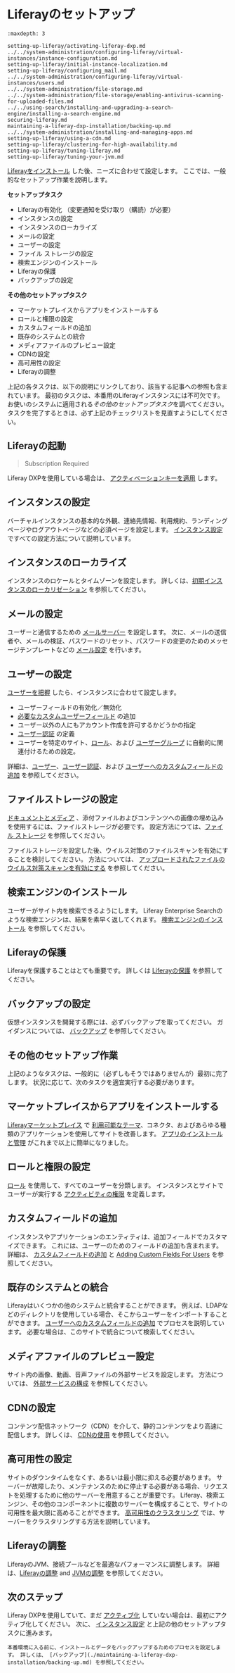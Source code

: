 # Liferayのセットアップ

```{toctree}
:maxdepth: 3

setting-up-liferay/activating-liferay-dxp.md
../../system-administration/configuring-liferay/virtual-instances/instance-configuration.md
setting-up-liferay/initial-instance-localization.md
setting-up-liferay/configuring_mail.md
../../system-administration/configuring-liferay/virtual-instances/users.md
../../system-administration/file-storage.md
../../system-administration/file-storage/enabling-antivirus-scanning-for-uploaded-files.md
../../using-search/installing-and-upgrading-a-search-engine/installing-a-search-engine.md
securing-liferay.md
maintaining-a-liferay-dxp-installation/backing-up.md
../../system-administration/installing-and-managing-apps.md
setting-up-liferay/using-a-cdn.md
setting-up-liferay/clustering-for-high-availability.md
setting-up-liferay/tuning-liferay.md
setting-up-liferay/tuning-your-jvm.md
```

[Liferayをインストール](./installing-liferay.md) した後、ニーズに合わせて設定します。 ここでは、一般的なセットアップ作業を説明します。

**セットアップタスク**

* Liferayの有効化 （変更通知を受け取り（購読）が必要）
* インスタンスの設定
* インスタンスのローカライズ
* メールの設定
* ユーザーの設定
* ファイル ストレージの設定
* 検索エンジンのインストール
* Liferayの保護
* バックアップの設定

**その他のセットアップタスク**

* マーケットプレイスからアプリをインストールする
* ロールと権限の設定
* カスタムフィールドの追加
* 既存のシステムとの統合
* メディアファイルのプレビュー設定
* CDNの設定
* 高可用性の設定
* Liferayの調整

上記の各タスクは、以下の説明にリンクしており、該当する記事への参照も含まれています。 最初のタスクは、本番用のLiferayインスタンスには不可欠です。 お使いのシステムに適用される*その他のセットアップタスク*を調べてください。 タスクを完了するときは、必ず上記のチェックリストを見直すようにしてください。

## Liferayの起動

> Subscription Required

Liferay DXPを使用している場合は、 [アクティベーションキーを適用](./setting-up-liferay/activating-liferay-dxp.md) します。

## インスタンスの設定

バーチャルインスタンスの基本的な外観、連絡先情報、利用規約、ランディングページやログアウトページなどの必須ページを設定します。 [インスタンス設定](../system-administration/configuring-liferay/virtual-instances/instance-configuration.md) ですべての設定方法について説明しています。

## インスタンスのローカライズ

インスタンスのロケールとタイムゾーンを設定します。 詳しくは、[初期インスタンスのローカリゼーション](./setting-up-liferay/initial-instance-localization.md) を参照してください。

## メールの設定

ユーザーと通信するための [メールサーバー](./setting-up-liferay/configuring-mail.md) を設定します。 次に、メールの送信者や、メールの検証、パスワードのリセット、パスワードの変更のためのメッセージテンプレートなどの [メール設定](../system-administration/configuring-liferay/virtual-instances/email-settings.md) を行います。

## ユーザーの設定

[ユーザーを把握](../users-and-permissions/users/understanding-users.md) したら、インスタンスに合わせて設定します。

* ユーザーフィールドの有効化／無効化
* [必要なカスタムユーザーフィールド](../users-and-permissions/users/adding-custom-fields-to-users.md) の追加
* ユーザー以外の人にもアカウント作成を許可するかどうかの指定
* [ユーザー認証](./securing-liferay/authentication-basics.md) の定義
* ユーザーを特定のサイト、[ロール](../users-and-permissions/roles-and-permissions/understanding-roles-and-permissions.md)、および [ユーザーグループ](../users-and-permissions/user-groups/creating-and-managing-user-groups.md) に自動的に関連付けるための設定。

詳細は、[ユーザー](../system-administration/configuring-liferay/virtual-instances/users.md)、[ユーザー認証](../system-administration/configuring-liferay/virtual-instances/user-authentication.md)、および [ユーザーへのカスタムフィールドの追加](../users-and-permissions/users/adding-custom-fields-to-users.md) を参照してください。

## ファイルストレージの設定

[ドキュメントとメディア](../content-authoring-and-management/documents-and-media/publishing-and-sharing/publishing-documents.md) 、添付ファイルおよびコンテンツへの画像の埋め込みを使用するには、ファイルストレージが必要です。  設定方法につては、[ファイル ストレージ](../system-administration/file-storage.md) を参照してください。

ファイルストレージを設定した後、ウイルス対策のファイルスキャンを有効にすることを検討してください。 方法については、 [アップロードされたファイルのウイルス対策スキャンを有効にする](../system-administration/file-storage/enabling-antivirus-scanning-for-uploaded-files.md) を参照してください。

## 検索エンジンのインストール

ユーザーがサイト内を検索できるようにします。 Liferay Enterprise Searchのような検索エンジンは、結果を素早く返してくれます。 [検索エンジンのインストール](../using-search/installing-and-upgrading-a-search-engine/installing-a-search-engine.md) を参照してください。

## Liferayの保護

Liferayを保護することはとても重要です。 詳しくは [Liferayの保護](./securing-liferay.md) を参照してください。

## バックアップの設定

仮想インスタンスを開発する際には、必ずバックアップを取ってください。 ガイダンスについては、 [バックアップ](./maintaining-a-liferay-dxp-installation/backing-up.md) を参照してください。

## その他のセットアップ作業

上記のようなタスクは、一般的に（必ずしもそうではありませんが）最初に完了します。 状況に応じて、次のタスクを適宜実行する必要があります。 

## マーケットプレイスからアプリをインストールする

[Liferayマーケットプレイス](https://web.liferay.com/marketplace) で [利用可能なテーマ](../getting-started/changing-your-sites-appearance.md)、コネクタ、およびあらゆる種類のアプリケーションを使用してサイトを改善します。 [アプリのインストールと管理](../system-administration/installing-and-managing-apps/getting-started/installing-and-managing-apps.md) がこれまで以上に簡単になりました。

## ロールと権限の設定

[ロール](../users-and-permissions/roles-and-permissions/understanding-roles-and-permissions.md) を使用して、すべてのユーザーを分類します。 インスタンスとサイトでユーザーが実行する [アクティビティの権限](../users-and-permissions/roles-and-permissions/defining-role-permissions.md) を定義します。

## カスタムフィールドの追加

インスタンスやアプリケーションのエンティティは、追加フィールドでカスタマイズできます。 これには、ユーザーのためのフィールドの追加も含まれます。 詳細は、 [カスタムフィールドの追加](../system-administration/configuring-liferay/adding-custom-fields.md) と [Adding Custom Fields For Users](../users-and-permissions/users/adding-custom-fields-to-users.md) を参照してください。

## 既存のシステムとの統合

Liferayはいくつかの他のシステムと統合することができます。 例えば、LDAPなどのディレクトリを使用している場合、そこからユーザーをインポートすることができます。 [ユーザーへのカスタムフィールドの追加](../users-and-permissions/connecting-to-a-user-directory/connecting-to-an-ldap-directory.md) でプロセスを説明しています。 必要な場合は、このサイトで統合について検索してください。

## メディアファイルのプレビュー設定

サイト内の画像、動画、音声ファイルの外部サービスを設定します。 方法については、 [外部サービスの構成](../system-administration/using-the-server-administration-panel/configuring-external-services.md) を参照してください。

## CDNの設定

コンテンツ配信ネットワーク（CDN）を介して、静的コンテンツをより高速に配信します。 詳しくは、 [CDNの使用](./setting-up-liferay/using-a-cdn.md) を参照してください。

## 高可用性の設定

サイトのダウンタイムをなくす、あるいは最小限に抑える必要があります。 サーバーが故障したり、メンテナンスのために停止する必要がある場合、リクエストを処理するために他のサーバーを用意することが重要です。 Liferay、検索エンジン、その他のコンポーネントに複数のサーバーを構成することで、サイトの可用性を最大限に高めることができます。 [高可用性のクラスタリング](./setting-up-liferay/clustering-for-high-availability.md) では、サーバーをクラスタリングする方法を説明しています。

## Liferayの調整

LiferayのJVM、接続プールなどを最適なパフォーマンスに調整します。 詳細は、[Liferayの調整](./setting-up-liferay/tuning-liferay.md) and [JVMの調整](./setting-up-liferay/tuning-your-jvm.md) を参照してください。

## 次のステップ

Liferay DXPを使用していて、まだ [アクティブ化](./setting-up-liferay/activating-liferay-dxp.md) していない場合は、最初にアクティブ化してください。 次に、 [インスタンス設定](../system-administration/configuring-liferay/virtual-instances/instance-configuration.md) と上記の他のセットアップタスクに進みます。

```{important}
本番環境に入る前に、インストールとデータをバックアップするためのプロセスを設定します。 詳しくは、 [バックアップ](./maintaining-a-liferay-dxp-installation/backing-up.md) を参照してください。
```